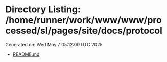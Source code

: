 # Directory Listing: /home/runner/work/www/www/processed/sl/pages/site/docs/protocol
Generated on: Wed May  7 05:12:00 UTC 2025

- [README.md](README.md)

